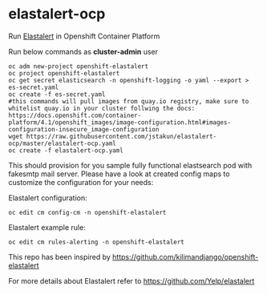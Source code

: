 # elastalert-ocp
Run [Elastalert](https://github.com/Yelp/elastalert) in Openshift Container Platform

Run below commands as **cluster-admin** user
```
oc adm new-project openshift-elastalert
oc project openshift-elastalert
oc get secret elasticsearch -n openshift-logging -o yaml --export > es-secret.yaml
oc create -f es-secret.yaml
#this commands will pull images from quay.io registry, make sure to whitelist quay.io in your cluster follwing the docs: https://docs.openshift.com/container-platform/4.1/openshift_images/image-configuration.html#images-configuration-insecure_image-configuration
wget https://raw.githubusercontent.com/jstakun/elastalert-ocp/master/elastalert-ocp.yaml
oc create -f elastalert-ocp.yaml
```
This should provision for you sample fully functional elastsearch pod with fakesmtp mail server. Please have a look at created config maps to customize the configuration for your needs:

Elastalert configuration:
```
oc edit cm config-cm -n openshift-elastalert
```
Elastalert example rule:
```
oc edit cm rules-alerting -n openshift-elastalert
```
This repo has been inspired by https://github.com/kilimandjango/openshift-elastalert

For more details about Elastalert refer to https://github.com/Yelp/elastalert
